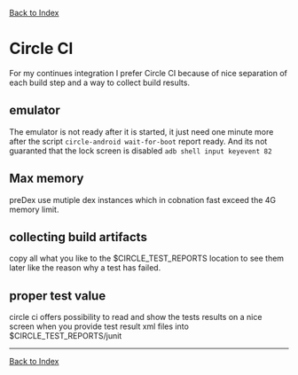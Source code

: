 [Back to Index](../index.md)

# Circle CI

For my continues integration I prefer Circle CI because of nice separation of each build step and a way to collect build results.

## emulator

The emulator is not ready after it is started, it just need one minute more after the script  `circle-android wait-for-boot` report ready.
And its not guaranted that the lock screen is disabled `adb shell input keyevent 82`

## Max memory

preDex use mutiple dex instances which in cobnation fast exceed the 4G memory limit.

## collecting build artifacts

copy all what you like to the $CIRCLE_TEST_REPORTS location to see them later like the reason why a test has failed.

## proper test value

circle ci offers possibility to read and show the tests results on a nice screen when you provide
test result xml files into $CIRCLE_TEST_REPORTS/junit

---

[Back to Index](../index.md)